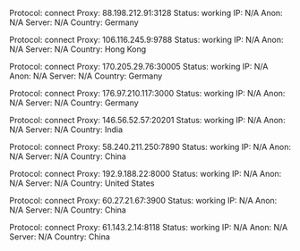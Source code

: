 Protocol: connect
Proxy: 88.198.212.91:3128
Status: working
IP: N/A
Anon: N/A
Server: N/A
Country: Germany

Protocol: connect
Proxy: 106.116.245.9:9788
Status: working
IP: N/A
Anon: N/A
Server: N/A
Country: Hong Kong

Protocol: connect
Proxy: 170.205.29.76:30005
Status: working
IP: N/A
Anon: N/A
Server: N/A
Country: Germany

Protocol: connect
Proxy: 176.97.210.117:3000
Status: working
IP: N/A
Anon: N/A
Server: N/A
Country: Germany

Protocol: connect
Proxy: 146.56.52.57:20201
Status: working
IP: N/A
Anon: N/A
Server: N/A
Country: India

Protocol: connect
Proxy: 58.240.211.250:7890
Status: working
IP: N/A
Anon: N/A
Server: N/A
Country: China

Protocol: connect
Proxy: 192.9.188.22:8000
Status: working
IP: N/A
Anon: N/A
Server: N/A
Country: United States

Protocol: connect
Proxy: 60.27.21.67:3900
Status: working
IP: N/A
Anon: N/A
Server: N/A
Country: China

Protocol: connect
Proxy: 61.143.2.14:8118
Status: working
IP: N/A
Anon: N/A
Server: N/A
Country: China

